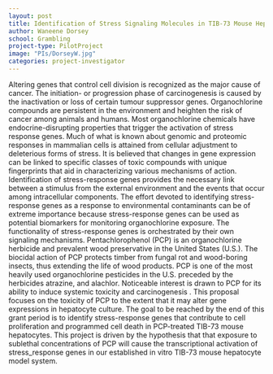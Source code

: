 ```yaml
---
layout: post
title: Identification of Stress Signaling Molecules in TIB-73 Mouse Hepatocytes
author: Waneene Dorsey
school: Grambling
project-type: PilotProject
image: "PIs/DorseyW.jpg"
categories: project-investigator
---
```



<p>Altering genes that control cell division is recognized as the major cause of cancer. The initiation- or progression phase of carcinogenesis is caused by the inactivation or loss of certain tumour suppressor genes. Organochlorine compounds are persistent in the environment and heighten the risk of cancer among animals and humans. Most organochlorine chemicals have endocrine-disrupting properties that trigger the activation of stress response genes. Much of what is known about genomic and proteomic responses in mammalian cells is attained from cellular adjustment to deleterious forms of stress. It is believed that changes in gene expression can be linked to specific classes of toxic compounds with unique fingerprints that aid in characterizing various mechanisms of action. Identification of stress-response genes provides the necessary link between a stimulus from the external environment and the events that occur among intracellular components. The effort devoted to identifying stress-response genes as a response to environmental contaminants can be of extreme importance because stress-response genes can be used as potential biomarkers for monitoring organochlorine exposure. The functionality of stress-response genes is orchestrated by their own signaling mechanisms. Pentachlorophenol (PCP) is an organochlorine herbicide and prevalent wood preservative in the United States (U.S.). The biocidal action of PCP protects timber from fungal rot and wood-boring insects, thus extending the life of wood products. PCP is one of the most heavily used organochlorine pesticides in the U.S. preceded by the herbicides atrazine, and alachlor. Noticeable interest is drawn to PCP for its ability to induce systemic toxicity and carcinogenesis . This proposal focuses on the toxicity of PCP to the extent that it may alter gene expressions in hepatocyte culture. The goal to be reached by the end of this grant period is to identify stress-response genes that contribute to cell proliferation and programmed cell death in PCP-treated TIB-73 mouse hepatocytes. This project is driven by the hypothesis that that exposure to sublethal concentrations of PCP will cause the transcriptional activation of stress_response genes in our established in vitro TIB-73 mouse hepatocyte model system.
  </p>
